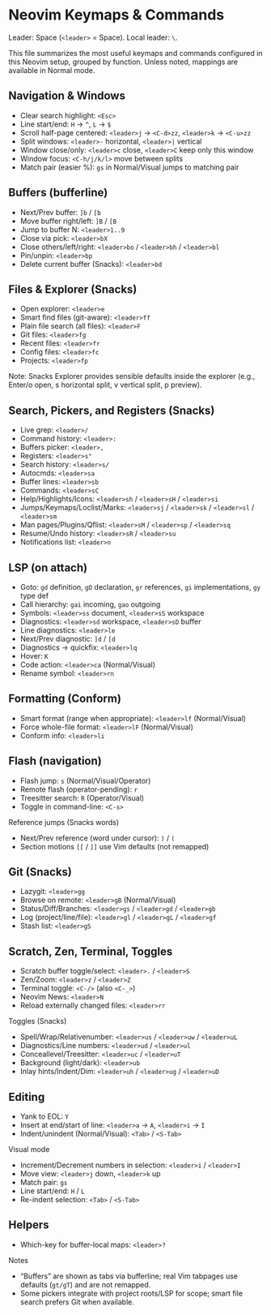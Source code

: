 # Neovim Keymaps & Commands

Leader: Space (`<leader>` = Space). Local leader: `\`.

This file summarizes the most useful keymaps and commands configured in this Neovim setup, grouped by function. Unless noted, mappings are available in Normal mode.

## Navigation & Windows
- Clear search highlight: `<Esc>`
- Line start/end: `H` → `^`, `L` → `$`
- Scroll half-page centered: `<leader>j` → `<C-d>zz`, `<leader>k` → `<C-u>zz`
- Split windows: `<leader>-` horizontal, `<leader>|` vertical
- Window close/only: `<leader>c` close, `<leader>C` keep only this window
- Window focus: `<C-h/j/k/l>` move between splits
- Match pair (easier %): `gs` in Normal/Visual jumps to matching pair

## Buffers (bufferline)
- Next/Prev buffer: `]b` / `[b`
- Move buffer right/left: `]B` / `[B`
- Jump to buffer N: `<leader>1..9`
- Close via pick: `<leader>bX`
- Close others/left/right: `<leader>bo` / `<leader>bh` / `<leader>bl`
- Pin/unpin: `<leader>bp`
- Delete current buffer (Snacks): `<leader>bd`

## Files & Explorer (Snacks)
- Open explorer: `<leader>e`
- Smart find files (git-aware): `<leader>ff`
- Plain file search (all files): `<leader>F`
- Git files: `<leader>fg`
- Recent files: `<leader>fr`
- Config files: `<leader>fc`
- Projects: `<leader>fp`

Note: Snacks Explorer provides sensible defaults inside the explorer (e.g., Enter/o open, s horizontal split, v vertical split, p preview).

## Search, Pickers, and Registers (Snacks)
- Live grep: `<leader>/`
- Command history: `<leader>:`
- Buffers picker: `<leader>,`
- Registers: `<leader>s"`
- Search history: `<leader>s/`
- Autocmds: `<leader>sa`
- Buffer lines: `<leader>sb`
- Commands: `<leader>sC`
- Help/Highlights/Icons: `<leader>sh` / `<leader>sH` / `<leader>si`
- Jumps/Keymaps/Loclist/Marks: `<leader>sj` / `<leader>sk` / `<leader>sl` / `<leader>sm`
- Man pages/Plugins/Qflist: `<leader>sM` / `<leader>sp` / `<leader>sq`
- Resume/Undo history: `<leader>sR` / `<leader>su`
- Notifications list: `<leader>n`

## LSP (on attach)
- Goto: `gd` definition, `gD` declaration, `gr` references, `gi` implementations, `gy` type def
- Call hierarchy: `gai` incoming, `gao` outgoing
- Symbols: `<leader>ss` document, `<leader>sS` workspace
- Diagnostics: `<leader>sd` workspace, `<leader>sD` buffer
- Line diagnostics: `<leader>le`
- Next/Prev diagnostic: `]d` / `[d`
- Diagnostics → quickfix: `<leader>lq`
- Hover: `K`
- Code action: `<leader>ca` (Normal/Visual)
- Rename symbol: `<leader>rn`

## Formatting (Conform)
- Smart format (range when appropriate): `<leader>lf` (Normal/Visual)
- Force whole-file format: `<leader>lF` (Normal/Visual)
- Conform info: `<leader>li`

## Flash (navigation)
- Flash jump: `s` (Normal/Visual/Operator)
- Remote flash (operator-pending): `r`
- Treesitter search: `R` (Operator/Visual)
- Toggle in command-line: `<C-s>`

Reference jumps (Snacks words)
- Next/Prev reference (word under cursor): `)` / `(`
- Section motions `[[` / `]]` use Vim defaults (not remapped)

## Git (Snacks)
- Lazygit: `<leader>gg`
- Browse on remote: `<leader>gB` (Normal/Visual)
- Status/Diff/Branches: `<leader>gs` / `<leader>gd` / `<leader>gb`
- Log (project/line/file): `<leader>gl` / `<leader>gL` / `<leader>gf`
- Stash list: `<leader>gS`

## Scratch, Zen, Terminal, Toggles
- Scratch buffer toggle/select: `<leader>.` / `<leader>S`
- Zen/Zoom: `<leader>z` / `<leader>Z`
- Terminal toggle: `<C-/>` (also `<C-_>`)
- Neovim News: `<leader>N`
- Reload externally changed files: `<leader>rr`

Toggles (Snacks)
- Spell/Wrap/Relativenumber: `<leader>us` / `<leader>uw` / `<leader>uL`
- Diagnostics/Line numbers: `<leader>ud` / `<leader>ul`
- Conceallevel/Treesitter: `<leader>uc` / `<leader>uT`
- Background (light/dark): `<leader>ub`
- Inlay hints/Indent/Dim: `<leader>uh` / `<leader>ug` / `<leader>uD`

## Editing
- Yank to EOL: `Y`
- Insert at end/start of line: `<leader>a` → `A`, `<leader>i` → `I`
- Indent/unindent (Normal/Visual): `<Tab>` / `<S-Tab>`

Visual mode
- Increment/Decrement numbers in selection: `<leader>i` / `<leader>I`
- Move view: `<leader>j` down, `<leader>k` up
- Match pair: `gs`
- Line start/end: `H` / `L`
- Re-indent selection: `<Tab>` / `<S-Tab>`

## Helpers
- Which-key for buffer-local maps: `<leader>?`

Notes
- “Buffers” are shown as tabs via bufferline; real Vim tabpages use defaults (`gt/gT`) and are not remapped.
- Some pickers integrate with project roots/LSP for scope; smart file search prefers Git when available.
